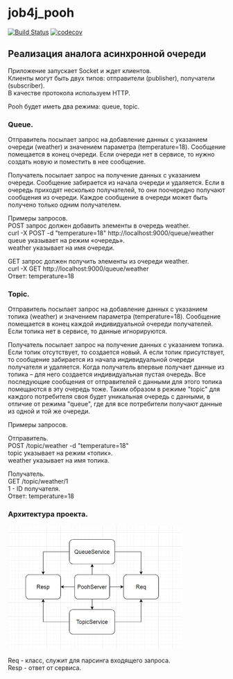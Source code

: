 # job4j_pooh
[![Build Status](https://app.travis-ci.com/ftptpf/job4j_pooh.svg?branch=master)](https://app.travis-ci.com/ftptpf/job4j_pooh)
[![codecov](https://codecov.io/gh/ftptpf/job4j_pooh/branch/master/graph/badge.svg?token=6CA5SVERTB)](https://codecov.io/gh/ftptpf/job4j_pooh)

## Реализация аналога асинхронной очереди

Приложение запускает Socket и ждет клиентов.<br>
Клиенты могут быть двух типов: отправители (publisher), получатели (subscriber).<br>
В качестве протокола используем HTTP.

Pooh будет иметь два режима: queue, topic.

### Queue.

Отправитель посылает запрос на добавление данных с указанием очереди (weather) и значением параметра (temperature=18).
Сообщение помещается в конец очереди. Если очереди нет в сервисе, то нужно создать новую и поместить в нее сообщение.

Получатель посылает запрос на получение данных с указанием очереди. Сообщение забирается из начала очереди и удаляется.
Если в очередь приходят несколько получателей, то они поочередно получают сообщения из очереди.
Каждое сообщение в очереди может быть получено только одним получателем.

Примеры запросов.<br>
POST запрос должен добавить элементы в очередь weather.<br>
curl -X POST -d "temperature=18" http://localhost:9000/queue/weather<br>
queue указывает на режим «очередь».<br>
weather указывает на имя очереди.

GET запрос должен получить элементы из очереди weather.<br>
curl -X GET http://localhost:9000/queue/weather<br>
Ответ: temperature=18

### Topic.

Отправитель посылает запрос на добавление данных с указанием топика (weather) и значением параметра (temperature=18).
Сообщение помещается в конец каждой индивидуальной очереди получателей. Если топика нет в сервисе, то данные игнорируются.

Получатель посылает запрос на получение данных с указанием топика. Если топик отсутствует, то создается новый.
А если топик присутствует, то сообщение забирается из начала индивидуальной очереди получателя и удаляется.
Когда получатель впервые получает данные из топика – для него создается индивидуальная пустая очередь.
Все последующие сообщения от отправителей с данными для этого топика помещаются в эту очередь тоже.
Таким образом в режиме "topic" для каждого потребителя своя будет уникальная очередь с данными,
в отличие от режима "queue", где для все потребители получают данные из одной и той же очереди.

Примеры запросов.

Отправитель.<br>
POST /topic/weather -d "temperature=18"<br>
topic указывает на режим «топик».<br>
weather указывает на имя топика.

Получатель.<br>
GET /topic/weather/1<br>
1 - ID получателя.<br>
Ответ: temperature=18

### Архитектура проекта.

![Alt-текст](https://github.com/ftptpf/job4j_pooh/blob/c0db92fa1f26b0cf74ce65bad5acd771d9540678/resources/imageTaskPreview.png "Архитектура проекта")

Req - класс, служит для парсинга входящего запроса.<br>
Resp - ответ от сервиса.
